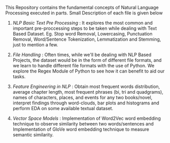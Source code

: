 This Repository contains the fundamental concepts of Natural Language Processing executed in parts. Small Description of each file is given below 
1) *NLP Basic Text Pre Processing* : It explores the most common and important pre-proccessing steps to be taken while dealing with Text Based Dataset. Eg. Stop word Removal, Lowercasing, Punctuation Removal, Word/Sentence Tokenization, Lemmatization and Stemming, just to mention a few.
   
2) *File Handling* : Often times, while we'll be dealing with NLP Based Projects, the dataset would be in the form of different file formats, and we learn to handle different file formats with the use of Python. We explore the Regex Module of Python to see how it can benefit to aid our tasks.

3) *Feature Engineering in NLP* : Obtain most frequent words distribution, average chapter length, most frequent phrases (bi, tri and quadgrams), names of characters, places, and events for any two books/novel, interpret findings through word-clouds, bar plots and histograms and perform EDA on some available textual dataset.

4) *Vector Space Models* : Implementation of Word2Vec word embedding technique to observe similarity between two words/sentences and Implementation of GloVe word embedding technique to measure semantic similarity.



   
